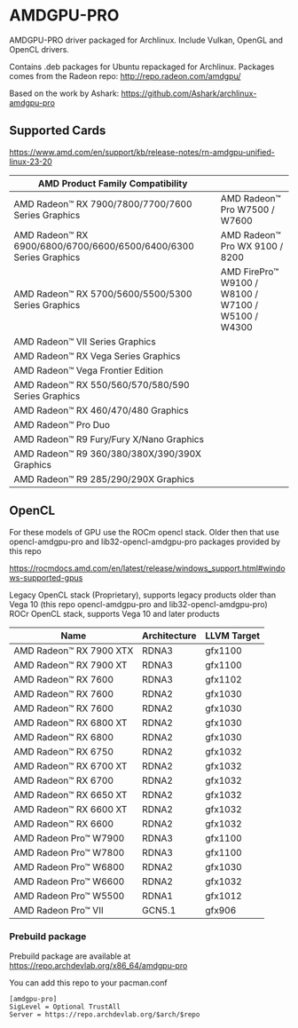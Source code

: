 # AMDGPU-PRO

AMDGPU-PRO driver packaged for Archlinux. Include Vulkan, OpenGL and OpenCL drivers.

Contains .deb packages for Ubuntu repackaged for Archlinux. Packages comes from the Radeon repo: http://repo.radeon.com/amdgpu/ 

Based on the work by Ashark: https://github.com/Ashark/archlinux-amdgpu-pro

## Supported Cards

https://www.amd.com/en/support/kb/release-notes/rn-amdgpu-unified-linux-23-20

AMD Product Family Compatibility                                      |                                                          |                                                    
-----                                                                 |         -----                                            |
AMD Radeon™ RX 7900/7800/7700/7600 Series Graphics                    |  AMD Radeon™ Pro W7500 / W7600                           |
AMD Radeon™ RX 6900/6800/6700/6600/6500/6400/6300 Series Graphics     |  AMD Radeon™ Pro WX 9100 / 8200                          |
AMD Radeon™ RX 5700/5600/5500/5300 Series Graphics                    |  AMD FirePro™ W9100 / W8100 / W7100 / W5100 / W4300      |
AMD Radeon™ VII Series Graphics​                                       |                                                          |
AMD Radeon™ RX Vega Series Graphics                                   |                                                          |
AMD Radeon™ Vega Frontier Edition                                     |                                                          |
AMD Radeon™ RX 550/560/570/580/590 Series Graphics                    |                                                          |
AMD Radeon™ RX 460/470/480 Graphics                                   |                                                          |
AMD Radeon™ Pro Duo                                                   |                                                          |
AMD Radeon™ R9 Fury/Fury X/Nano Graphics                              |                                                          |
AMD Radeon™ R9 360/380/380X/390/390X Graphics​                         |                                                          |
AMD Radeon™ R9 285/290/290X Graphics                                  |                                                          |

## OpenCL

For these models of GPU use the ROCm opencl stack. Older then that use opencl-amdgpu-pro and lib32-opencl-amdgpu-pro packages provided by this repo

https://rocmdocs.amd.com/en/latest/release/windows_support.html#windows-supported-gpus

Legacy OpenCL stack (Proprietary), supports legacy products older than Vega 10 (this repo opencl-amdgpu-pro and lib32-opencl-amdgpu-pro)
ROCr OpenCL stack, supports Vega 10 and later products

Name                        |     Architecture    |    LLVM Target
------                      |       ------        |     ------
AMD Radeon™ RX 7900 XTX     |      RDNA3          |    gfx1100
AMD Radeon™ RX 7900 XT      |      RDNA3          |    gfx1100
AMD Radeon™ RX 7600         |      RDNA3          |    gfx1102
AMD Radeon™ RX 7600         |      RDNA2          |    gfx1030
AMD Radeon™ RX 7600         |      RDNA2          |    gfx1030
AMD Radeon™ RX 6800 XT      |      RDNA2          |    gfx1030
AMD Radeon™ RX 6800         |      RDNA2          |    gfx1030
AMD Radeon™ RX 6750         |      RDNA2          |    gfx1032
AMD Radeon™ RX 6700 XT      |      RDNA2          |    gfx1032
AMD Radeon™ RX 6700         |      RDNA2          |    gfx1032
AMD Radeon™ RX 6650 XT      |      RDNA2          |    gfx1032
AMD Radeon™ RX 6600 XT      |      RDNA2          |    gfx1032
AMD Radeon™ RX 6600         |      RDNA2          |    gfx1032
AMD Radeon Pro™ W7900       |      RDNA3          |    gfx1100
AMD Radeon Pro™ W7800       |      RDNA3          |    gfx1100
AMD Radeon Pro™ W6800       |      RDNA2          |    gfx1030
AMD Radeon Pro™ W6600       |      RDNA2          |    gfx1032
AMD Radeon Pro™ W5500       |      RDNA1          |    gfx1012
AMD Radeon Pro™ VII         |      GCN5.1         |    gfx906

### Prebuild package

Prebuild package are available at https://repo.archdevlab.org/x86_64/amdgpu-pro

You can add this repo to your pacman.conf

    [amdgpu-pro]
    SigLevel = Optional TrustAll
    Server = https://repo.archdevlab.org/$arch/$repo
